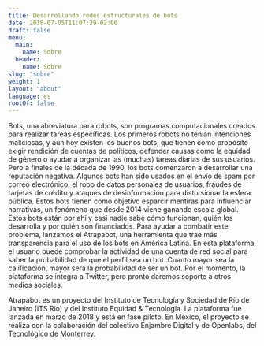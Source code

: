 ```yaml
---
title: Desarrollando redes estructurales de bots
date: 2018-07-05T11:07:39-02:00
draft: false
menu:
  main:
    name: Sobre
  header:
    name: Sobre
slug: "sobre"
weight: 1
layout: "about"
language: es
rootOf: false
---
```


Bots, una abreviatura para robots, son programas computacionales creados para realizar tareas específicas. Los primeros robots no tenían intenciones maliciosas, y aún hoy existen los buenos bots, que tienen como propósito exigir rendición de cuentas de políticos, defender causas como la equidad de género o ayudar a organizar las (muchas) tareas diarias de sus usuarios. Pero a finales de la década de 1990, los bots comenzaron a desarrollar una reputación negativa. Algunos bots han sido usados en el envío de spam por correo electrónico, el robo de datos personales de usuarios, fraudes de tarjetas de crédito y ataques de desinformación para distorsionar la esfera pública. Estos bots tienen como objetivo esparcir mentiras para influenciar narrativas, un fenómeno que desde 2014 viene ganando escala global. Estos bots están por ahí y casi nadie sabe cómo funcionan, quién los desarrolla y por quién son financiados. Para ayudar a combatir este problema, lanzamos el Atrapabot, una herramienta que trae más transparencia para el uso de los bots en América Latina.
En esta plataforma, el usuario puede comprobar la actividad de una cuenta de red social para saber la probabilidad de que el perfil sea un bot. Cuanto mayor sea la calificación, mayor será la probabilidad de ser un bot. Por el momento, la plataforma se integra a Twitter, pero pronto daremos soporte a otros medios sociales.

Atrapabot es un proyecto del Instituto de Tecnología y Sociedad de Río de Janeiro (ITS Rio) y del Instituto Equidad & Tecnología. La plataforma fue lanzada en marzo de 2018 y está en fase piloto. En México, el proyecto se realiza con la colaboración del colectivo Enjambre Digital y de Openlabs, del Tecnológico de Monterrey.
